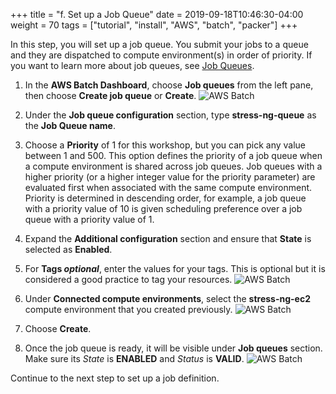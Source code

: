 +++
title = "f. Set up a Job Queue"
date = 2019-09-18T10:46:30-04:00
weight = 70
tags = ["tutorial", "install", "AWS", "batch", "packer"]
+++

In this step, you will set up a job queue. You submit your jobs to a queue and they are dispatched to compute environment(s) in order of priority. If you want to learn more about job queues, see [Job Queues](https://docs.aws.amazon.com/batch/latest/userguide/job_queues.html).

1. In the **AWS Batch Dashboard**, choose **Job queues** from the left pane, then choose **Create job queue** or **Create**.
![AWS Batch](/images/aws-batch/create-queue-1.png)
2. Under the **Job queue configuration** section, type **stress-ng-queue** as the **Job Queue name**. 
3. Choose a **Priority** of 1 for this workshop, but you can pick any value between 1 and 500. This option defines the priority of a job queue when a compute environment is shared across job queues. Job queues with a higher priority (or a higher integer value for the priority parameter) are evaluated first when associated with the same compute environment. Priority is determined in descending order, for example, a job queue with a priority value of 10 is given scheduling preference over a job queue with a priority value of 1.
4. Expand the **Additional configuration** section and ensure that **State** is selected as **Enabled**.
5. For **Tags *optional***, enter the values for your tags. This is optional but it is considered a good practice to tag your resources.
![AWS Batch](/images/aws-batch/create-queue-2.png)
6. Under **Connected compute environments**, select the **stress-ng-ec2** compute environment that you created previously.
![AWS Batch](/images/aws-batch/create-queue-3.png)

7. Choose **Create**.
8. Once the job queue is ready, it will be visible under **Job queues** section. Make sure its *State* is **ENABLED** and *Status* is **VALID**.
![AWS Batch](/images/aws-batch/create-queue-4.png)


Continue to the next step to set up a job definition.
